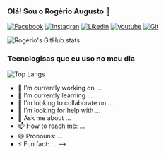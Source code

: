 ### Olá! Sou o Rogério Augusto 👋

[![Facebook](https://img.shields.io/badge/Facebook-1877F2?style=for-the-badge&logo=facebook&logoColor=white)](https://www.facebook.com/rogerio.augusto.7737)
[![Instagran](https://img.shields.io/badge/Instagram-E4405F?style=for-the-badge&logo=instagram&logoColor=white)](https://www.instagram.com/rogerio_augustoraa/)
[![Likedin](https://img.shields.io/badge/LinkedIn-0077B5?style=for-the-badge&logo=linkedin&logoColor=white)](https://www.linkedin.com/in/rog%C3%A9rio-augusto-14a34429/)
[![youtube](https://img.shields.io/badge/YouTube-FF0000?style=for-the-badge&logo=youtube&logoColor=white)](https://www.youtube.com/channel/UCpJsXpUzUfV_fCO9njef1CQ)
[![Git](https://img.shields.io/badge/GitHub-100000?style=for-the-badge&logo=github&logoColor=white)](https://github.com/raa-russo?tab=repositories)

![Rogério's GitHub stats](https://github-readme-stats.vercel.app/api?username=russogusto&show_icons=true&theme=dracula)

### Tecnologisas que eu uso no meu dia 

![Top Langs](https://github-readme-stats.vercel.app/api/top-langs/?username=anuraghazra&layout=compact)

- 🔭 I’m currently working on ...
- 🌱 I’m currently learning ...
- 👯 I’m looking to collaborate on ...
- 🤔 I’m looking for help with ...
- 💬 Ask me about ...
- 📫 How to reach me: ...
- 😄 Pronouns: ...
- ⚡ Fun fact: ...
-->
